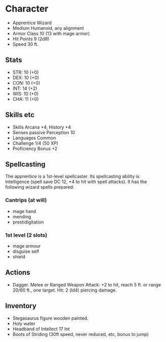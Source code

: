 # Character

 * Apprentice Wizard
 * Medium Humanoid, any alignment
 * Armor Class 10 (13 with mage armor)
 * Hit Points 9 (2d8)
 * Speed 30 ft.

## Stats

 * STR: 10 (+0)
 * DEX: 10 (+0)
 * CON: 10 (+0)
 * INT: 14 (+2)
 * WIS: 10 (+0)
 * CHA: 11 (+0)

## Skills etc

 * Skills Arcana +4, History +4
 * Senses passive Perception 10
 * Languages Common
 * Challenge 1/4 (50 XP)
 * Proficiency Bonus +2

## Spellcasting

The apprentice is a 1st-level spellcaster. Its spellcasting ability is Intelligence (spell save DC 12, +4 to hit with spell attacks). It has the following wizard spells prepared:

### Cantrips (at will)
 * mage hand
 * mending
 * prestidigitation

### 1st level (2 slots)
 * mage armour
 * disguise self
 * shield


## Actions
 * Dagger. Melee or Ranged Weapon Attack: +2 to hit, reach 5 ft. or range 20/60 ft., one target. Hit: 2 (ld4) piercing damage.

## Inventory
 * Stegasaurus figure wooden painted.
 * Holy water
 * Headband of Intellect 17 Int
 * Boots of Striding (30ft speed, never reduced, etc, bonus to jump)
